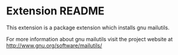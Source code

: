 # Extension README

This extension is a package extension which installs gnu mailutils.

For more information about gnu mailutils visit the project website at
http://www.gnu.org/software/mailutils/


